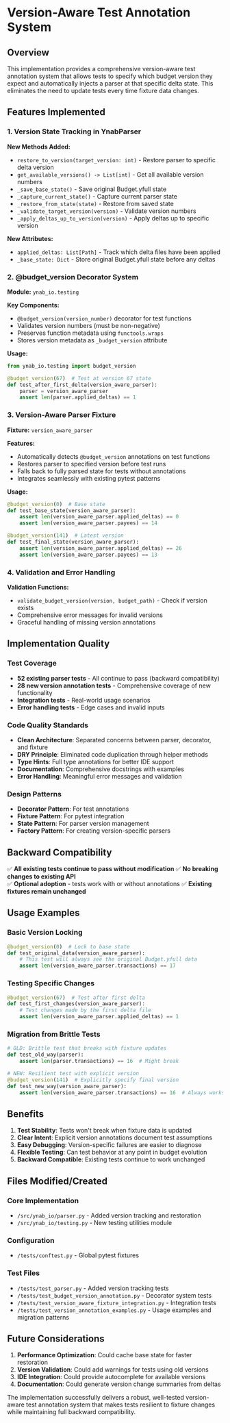 # Version-Aware Test Annotation System

## Overview

This implementation provides a comprehensive version-aware test annotation system that allows tests to specify which budget version they expect and automatically injects a parser at that specific delta state. This eliminates the need to update tests every time fixture data changes.

## Features Implemented

### 1. Version State Tracking in YnabParser

**New Methods Added:**
- `restore_to_version(target_version: int)` - Restore parser to specific delta version
- `get_available_versions() -> List[int]` - Get all available version numbers
- `_save_base_state()` - Save original Budget.yfull state
- `_capture_current_state()` - Capture current parser state
- `_restore_from_state(state)` - Restore from saved state
- `_validate_target_version(version)` - Validate version numbers
- `_apply_deltas_up_to_version(version)` - Apply deltas up to specific version

**New Attributes:**
- `applied_deltas: List[Path]` - Track which delta files have been applied
- `_base_state: Dict` - Store original Budget.yfull state before any deltas

### 2. @budget_version Decorator System

**Module:** `ynab_io.testing`

**Key Components:**
- `@budget_version(version_number)` decorator for test functions
- Validates version numbers (must be non-negative)
- Preserves function metadata using `functools.wraps`
- Stores version metadata as `_budget_version` attribute

**Usage:**
```python
from ynab_io.testing import budget_version

@budget_version(67)  # Test at version 67 state
def test_after_first_delta(version_aware_parser):
    parser = version_aware_parser
    assert len(parser.applied_deltas) == 1
```

### 3. Version-Aware Parser Fixture

**Fixture:** `version_aware_parser`

**Features:**
- Automatically detects `@budget_version` annotations on test functions
- Restores parser to specified version before test runs
- Falls back to fully parsed state for tests without annotations
- Integrates seamlessly with existing pytest patterns

**Usage:**
```python
@budget_version(0)  # Base state
def test_base_state(version_aware_parser):
    assert len(version_aware_parser.applied_deltas) == 0
    assert len(version_aware_parser.payees) == 14

@budget_version(141)  # Latest version
def test_final_state(version_aware_parser):
    assert len(version_aware_parser.applied_deltas) == 26
    assert len(version_aware_parser.payees) == 13
```

### 4. Validation and Error Handling

**Validation Functions:**
- `validate_budget_version(version, budget_path)` - Check if version exists
- Comprehensive error messages for invalid versions
- Graceful handling of missing version annotations

## Implementation Quality

### Test Coverage
- **52 existing parser tests** - All continue to pass (backward compatibility)
- **28 new version annotation tests** - Comprehensive coverage of new functionality
- **Integration tests** - Real-world usage scenarios
- **Error handling tests** - Edge cases and invalid inputs

### Code Quality Standards
- **Clean Architecture**: Separated concerns between parser, decorator, and fixture
- **DRY Principle**: Eliminated code duplication through helper methods
- **Type Hints**: Full type annotations for better IDE support
- **Documentation**: Comprehensive docstrings with examples
- **Error Handling**: Meaningful error messages and validation

### Design Patterns
- **Decorator Pattern**: For test annotations
- **Fixture Pattern**: For pytest integration  
- **State Pattern**: For parser version management
- **Factory Pattern**: For creating version-specific parsers

## Backward Compatibility

✅ **All existing tests continue to pass without modification**
✅ **No breaking changes to existing API**  
✅ **Optional adoption** - tests work with or without annotations
✅ **Existing fixtures remain unchanged**

## Usage Examples

### Basic Version Locking
```python
@budget_version(0)  # Lock to base state
def test_original_data(version_aware_parser):
    # This test will always see the original Budget.yfull data
    assert len(version_aware_parser.transactions) == 17
```

### Testing Specific Changes
```python
@budget_version(67)  # Test after first delta
def test_first_changes(version_aware_parser):
    # Test changes made by the first delta file
    assert len(version_aware_parser.applied_deltas) == 1
```

### Migration from Brittle Tests
```python
# OLD: Brittle test that breaks with fixture updates
def test_old_way(parser):
    assert len(parser.transactions) == 16  # Might break

# NEW: Resilient test with explicit version
@budget_version(141)  # Explicitly specify final version
def test_new_way(version_aware_parser):
    assert len(version_aware_parser.transactions) == 16  # Always works
```

## Benefits

1. **Test Stability**: Tests won't break when fixture data is updated
2. **Clear Intent**: Explicit version annotations document test assumptions
3. **Easy Debugging**: Version-specific failures are easier to diagnose
4. **Flexible Testing**: Can test behavior at any point in budget evolution
5. **Backward Compatible**: Existing tests continue to work unchanged

## Files Modified/Created

### Core Implementation
- `/src/ynab_io/parser.py` - Added version tracking and restoration
- `/src/ynab_io/testing.py` - New testing utilities module

### Configuration
- `/tests/conftest.py` - Global pytest fixtures

### Test Files
- `/tests/test_parser.py` - Added version tracking tests
- `/tests/test_budget_version_annotation.py` - Decorator system tests  
- `/tests/test_version_aware_fixture_integration.py` - Integration tests
- `/tests/test_version_annotation_examples.py` - Usage examples and migration patterns

## Future Considerations

1. **Performance Optimization**: Could cache base state for faster restoration
2. **Version Validation**: Could add warnings for tests using old versions
3. **IDE Integration**: Could provide autocomplete for available versions
4. **Documentation**: Could generate version change summaries from deltas

The implementation successfully delivers a robust, well-tested version-aware test annotation system that makes tests resilient to fixture changes while maintaining full backward compatibility.